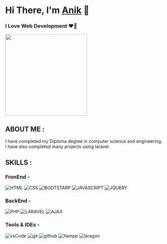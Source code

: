 # Hi There, I'm [Anik](https://github.com/Anik0200) 👋
### I Love Web Development ❤️‍🔥

<img src="https://i.pinimg.com/originals/5c/8f/08/5c8f08b5fe55e12baae6fc54e46c343a.gif" width="260" alt="">

## ABOUT ME :

<p>
I have completed my Diploma degree in computer science and engineering.
I have also completed many projects using laravel.
</p>

## SKILLS :

### FronEnd -
![HTML](https://img.shields.io/badge/HTML-red?style=for-the-badge)
![CSS](https://img.shields.io/badge/CSS-blue?style=for-the-badge)
![BOOTSTARP](https://img.shields.io/badge/BOOTSTARP-purple?style=for-the-badge)
![JAVASCRIPT](https://img.shields.io/badge/JAVASCRIPT-yellow?style=for-the-badge)
![JQUERY](https://img.shields.io/badge/JQUERY-black?style=for-the-badge)

### BackEnd -
![PHP](https://img.shields.io/badge/PHP-blue?style=for-the-badge)
![LARAVEL](https://img.shields.io/badge/LARAVEL-red?style=for-the-badge)
![AJAX](https://img.shields.io/badge/AJAX-black?style=for-the-badge)

### Tools & IDEs -
![vsCode](https://img.shields.io/badge/VS%20CODE-blue?style=for-the-badge)
![git](https://img.shields.io/badge/git-red?style=for-the-badge)
![github](https://img.shields.io/badge/github-black?style=for-the-badge)
![Xampp](https://img.shields.io/badge/Xampp-white?style=for-the-badge)
![laragon](https://img.shields.io/badge/laragon-green?style=for-the-badge)
